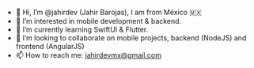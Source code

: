- 👋 Hi, I’m @jahirdev (Jahir Barojas), I am from México :mexico:
- 👀 I’m interested in mobile development & backend.
- 🌱 I’m currently learning SwiftUI & Flutter.
- 💞️ I’m looking to collaborate on mobile projects, backend (NodeJS) and frontend (AngularJS)
- 📫 How to reach me: jahirdevmx@gmail.com

<!---
jahirdev/jahirdev is a ✨ special ✨ repository because its `README.md` (this file) appears on your GitHub profile.
You can click the Preview link to take a look at your changes.
--->
